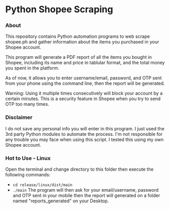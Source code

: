 # Python Shopee Scraping

### About
This repository contains Python automation programs to web scrape shopee.ph 
and gather information about the items you purchased in your Shopee account. 

This program will generate a PDF report of all the items you bought in Shopee,
including its name and price in tablular format, and the total money you spent 
in the platform.

As of now, it allows you to enter username/email, password, and OTP sent from 
your phone using the command line, then the report will be generated.

Warning: Using it multiple times consecutively will block your account by a certain minutes. 
This is a security feature in Shopee when you try to send OTP too many times.

### Disclaimer
I do not save any personal info you will enter in this program. I just used
the 3rd party Python modules to automate the process. I'm not responsible for
any trouble you may face when using this script. I tested this using my own
Shopee account. 

### Hot to Use - Linux
Open the terminal and change directory to this folder then
execute the following commands:
* ```cd release/linux/dist/main```
*  ```./main```
The program will then ask for your email/username, password and OTP sent in your
mobile then the report will generated on a folder named "reports_generated" on your Desktop.
